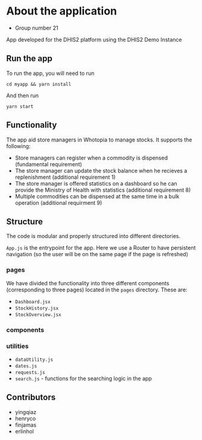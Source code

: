 # About the application

- Group number 21

App developed for the DHIS2 platform using the DHIS2 Demo Instance

## Run the app

To run the app, you will need to run

```
cd myapp && yarn install
```

And then run

```
yarn start
```

## Functionality

The app aid store managers in Whotopia to manage stocks.
It supports the following:

- Store managers can register when a commodity is dispensed (fundamental requirement)
- The store manager can update the stock balance when he recieves a replenishment (additional requirement 1)
- The store manager is offered statistics on a dashboard so he can provide the Ministry of Health with statistics (additional requirement 8)
- Multiple commodities can be dispensed at the same time in a bulk operation (additional requirment 9)

## Structure

The code is modular and properly structured into different directories.

`App.js` is the entrypoint for the app. Here we use a Router to have persistent navigation (so the user will be on the same page if the page is refreshed)

### pages

We have divided the functionality into three different components (corresponding to three pages) located in the `pages` directory.
These are:

- `Dashboard.jsx`
- `StockHistory.jsx`
- `StockOverview.jsx`

### components

### utilities

- `dataUtility.js`
- `dates.js`
- `requests.js`
- `search.js` - functions for the searching logic in the app

## Contributors

- yingqiaz
- henryco
- finjamas
- erlinhol
